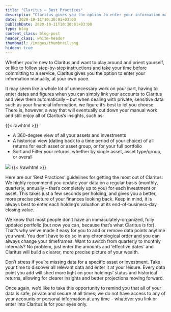 ```yaml
---
title: "Claritus – Best Practices"
descriptio: "Claritus gives you the option to enter your information manually, at your own pace"
date: 2020-10-11T10:30:01+03:00
publishDate: 2020-10-11T10:30:01+03:00
type: blog
content_class: blog-post
header_class: white-header
thumbnail: /images/thumbnail.png
hidden: true
---
```


Whether you’re new to Claritus and want to play around and orient yourself, or like to follow step-by-step instructions and take your time before committing to a service, Claritus gives you the option to enter your information manually, at your own pace.

It may seem like a whole lot of unnecessary work on your part, having to enter dates and figures when you can simply link your accounts to Claritus and view them automatically – but when dealing with private, sensitive data such as your financial information, we figure it’s best to let you choose. There is, however, a way that will eventually cut down your manual work and still enjoy all of Claritus’s insights, such as:

{{< rawhtml >}}
<ul>
    <li>A 360-degree view of all your assets and investments</li>
    <li>A historical view (dating back to a time period of your choice) of all returns for each asset or asset group, or for your full portfolio</li>
    <li>Sort and Filter your returns, whether by single asset, asset type/group, or overall</li>
</ul>

<img src="/images/blog-best-practices.png">
{{< /rawhtml >}}

Here are our ‘Best Practices’ guidelines for getting the most out of Claritus:
We highly recommend you update your data on a regular basis (monthly, quarterly, annually – that’s completely up to you) for each investment or asset. This takes just a few seconds per holding, and gives you a better, more precise picture of your finances looking back. Keep in mind, it is always best to enter each holding’s valuation at its end-of-business-day closing value.

We know that most people don’t have an immaculately-organized, fully updated portfolio (but now you can, because that’s what Claritus is for). That’s why we’ve made it easy for you to add or remove data points anytime you want. You don’t have to do so in any chronological order and you can always change your timeframes. Want to switch from quarterly to monthly intervals? No problem, just enter the amounts and ‘effective dates’ and Claritus will build a clearer, more precise picture of your wealth.

Don’t stress if you’re missing data for a specific asset or investment. Take your time to discover all relevant data and enter it at your leisure. Every data point you add will shed more light on your holdings’ status and historical returns, allowing for clearer insights and better projections moving forward.

Once again, we’d like to take this opportunity to remind you that all of your data is safe, private and secure at all times; we do not have access to any of your accounts or personal information at any time – whatever you link or enter into Claritus is for your eyes only.
